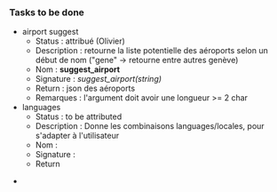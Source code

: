 ### Tasks to be done

* airport suggest
  - Status : attribué (Olivier)
  - Description : retourne la liste potentielle des aéroports selon un début de nom ("gene" -> retourne entre autres genève)
  - Nom : __suggest_airport__
  - Signature : *suggest_airport(string)*
  - Return : json des aéroports
  - Remarques : l'argument doit avoir une longueur >= 2 char
* languages
  - Status : to be attributed
  - Description : Donne les combinaisons languages/locales, pour s'adapter à l'utilisateur
  - Nom :
  - Signature :
  - Return
-

